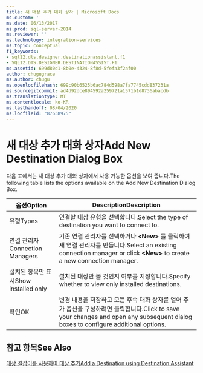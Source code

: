 ```yaml
---
title: 새 대상 추가 대화 상자 | Microsoft Docs
ms.custom: ''
ms.date: 06/13/2017
ms.prod: sql-server-2014
ms.reviewer: ''
ms.technology: integration-services
ms.topic: conceptual
f1_keywords:
- sql12.dts.designer.destinationassistant.f1
- SQL12.DTS.DESIGNER.DESTINATIONASSIST.F1
ms.assetid: 699d80d1-8b0e-4324-8f8d-5fefa3f2af00
author: chugugrace
ms.author: chugu
ms.openlocfilehash: 699c90b6525b6ac784d598a7fa7745cdd837231a
ms.sourcegitcommit: ad4d92dce894592a259721a1571b1d8736abacdb
ms.translationtype: MT
ms.contentlocale: ko-KR
ms.lasthandoff: 08/04/2020
ms.locfileid: "87638975"
---
```

# <a name="add-new-destination-dialog-box"></a><span data-ttu-id="ea535-102">새 대상 추가 대화 상자</span><span class="sxs-lookup"><span data-stu-id="ea535-102">Add New Destination Dialog Box</span></span>
  <span data-ttu-id="ea535-103">다음 표에서는 새 대상 추가 대화 상자에서 사용 가능한 옵션을 보여 줍니다.</span><span class="sxs-lookup"><span data-stu-id="ea535-103">The following table lists the options available on the Add New Destination Dialog Box.</span></span>  
  
|<span data-ttu-id="ea535-104">옵션</span><span class="sxs-lookup"><span data-stu-id="ea535-104">Option</span></span>|<span data-ttu-id="ea535-105">Description</span><span class="sxs-lookup"><span data-stu-id="ea535-105">Description</span></span>|  
|------------|-----------------|  
|<span data-ttu-id="ea535-106">유형</span><span class="sxs-lookup"><span data-stu-id="ea535-106">Types</span></span>|<span data-ttu-id="ea535-107">연결할 대상 유형을 선택합니다.</span><span class="sxs-lookup"><span data-stu-id="ea535-107">Select the type of destination you want to connect to.</span></span>|  
|<span data-ttu-id="ea535-108">연결 관리자</span><span class="sxs-lookup"><span data-stu-id="ea535-108">Connection Managers</span></span>|<span data-ttu-id="ea535-109">기존 연결 관리자를 선택하거나 **\<New>** 를 클릭하여 새 연결 관리자를 만듭니다.</span><span class="sxs-lookup"><span data-stu-id="ea535-109">Select an existing connection manager or click **\<New>** to create a new connection manager.</span></span>|  
|<span data-ttu-id="ea535-110">설치된 항목만 표시</span><span class="sxs-lookup"><span data-stu-id="ea535-110">Show installed only</span></span>|<span data-ttu-id="ea535-111">설치된 대상만 볼 것인지 여부를 지정합니다.</span><span class="sxs-lookup"><span data-stu-id="ea535-111">Specify whether to view only installed destinations.</span></span>|  
|<span data-ttu-id="ea535-112">확인</span><span class="sxs-lookup"><span data-stu-id="ea535-112">OK</span></span>|<span data-ttu-id="ea535-113">변경 내용을 저장하고 모든 후속 대화 상자를 열어 추가 옵션을 구성하려면 클릭합니다.</span><span class="sxs-lookup"><span data-stu-id="ea535-113">Click to save your changes and open any subsequent dialog boxes to configure additional options.</span></span>|  
  
## <a name="see-also"></a><span data-ttu-id="ea535-114">참고 항목</span><span class="sxs-lookup"><span data-stu-id="ea535-114">See Also</span></span>  
 [<span data-ttu-id="ea535-115">대상 길잡이를 사용하여 대상 추가</span><span class="sxs-lookup"><span data-stu-id="ea535-115">Add a Destination using Destination Assistant</span></span>](data-flow/destination-assistant.md)  
  
  
